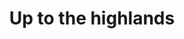 ---
layout:     a-ride-on-the-pilgrims-route
title:      Up to the highlands
categories: [A Ride on The Pilgrims' Route]
tags:       [EuroVelo, EV3, EuroVelo 3, itinerary, bike-touring, highlands, sheep, shelter, portrait, geek time, signposting]
thumbnail:  /img/thumbnails/day-2e.jpg
---